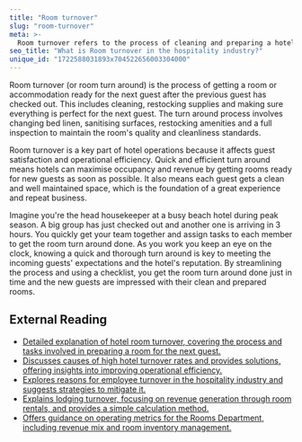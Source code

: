 ```yaml
---
title: "Room turnover"
slug: "room-turnover"
meta: >-
  Room turnover refers to the process of cleaning and preparing a hotel room for the next guest after the previous guest checks out, ensuring quick readiness.
seo_title: "What is Room turnover in the hospitality industry?"
unique_id: "1722588031893x704522656003304000"
---
```


Room turnover (or room turn around) is the process of getting a room or accommodation ready for the next guest after the previous guest has checked out. This includes cleaning, restocking supplies and making sure everything is perfect for the next guest. The turn around process involves changing bed linen, sanitising surfaces, restocking amenities and a full inspection to maintain the room's quality and cleanliness standards.

Room turnover is a key part of hotel operations because it affects guest satisfaction and operational efficiency. Quick and efficient turn around means hotels can maximise occupancy and revenue by getting rooms ready for new guests as soon as possible. It also means each guest gets a clean and well maintained space, which is the foundation of a great experience and repeat business.

Imagine you're the head housekeeper at a busy beach hotel during peak season. A big group has just checked out and another one is arriving in 3 hours. You quickly get your team together and assign tasks to each member to get the room turn around done. As you work you keep an eye on the clock, knowing a quick and thorough turn around is key to meeting the incoming guests' expectations and the hotel's reputation. By streamlining the process and using a checklist, you get the room turn around done just in time and the new guests are impressed with their clean and prepared rooms.

## External Reading

- [Detailed explanation of hotel room turnover, covering the process and tasks involved in preparing a room for the next guest.](https://www.sabcleaning.com/glossario/what-is-hotel-room-turnover/)
- [Discusses causes of high hotel turnover rates and provides solutions, offering insights into improving operational efficiency.](https://www.canarytechnologies.com/post/how-to-fix-high-hotel-turnover-rates)
- [Explores reasons for employee turnover in the hospitality industry and suggests strategies to mitigate it.](https://www.roostedhr.com/8-reasons-for-employee-turnover-in-hospitality/)
- [Explains lodging turnover, focusing on revenue generation through room rentals, and provides a simple calculation method.](https://www.happyhotel.io/en/lexicon/lodging-turnover)
- [Offers guidance on operating metrics for the Rooms Department, including revenue mix and room inventory management.](https://www.hotstats.com/hotel-industry-resources/rooms-department-and-operating-metrics)